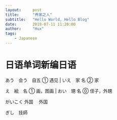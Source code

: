 ```yaml
---
layout:     post
title:      "养家之人"
subtitle:   "Hello World, Hello Blog"
date:       2018-07-11 11:20:00
author:     "Hux"
tags:
    - Japanese
---
```

# 日语单词新编日语
あう　会う　自五   ①   遇见  |  いえ　家  名 ② 家

え　絵　名  ①  画，图画  |  おい　甥  名  ⓪ 侄子，外甥





がいこく  外国　 外国

ぎし　技師